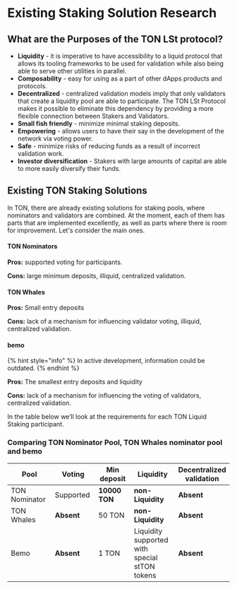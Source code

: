 # Existing Staking Solution Research

## What are the Purposes of the TON LSt protocol?

* **Liquidity** - it is imperative to have accessibility to a liquid protocol that allows its tooling frameworks to be used for validation while also being able to serve other utilities in parallel.
* **Composability** - easy for using as a part of other dApps products and protocols.
* **Decentralized** - centralized validation models imply that only validators that create a liquidity pool are able to participate. The TON LSt Protocol makes it possible to eliminate this dependency by providing a more flexible connection between Stakers and Validators.
* **Small fish friendly** - minimize minimal staking deposits.
* **Empowering** - allows users to have their say in the development of the network via voting power.
* **Safe** - minimize risks of reducing funds as a result of incorrect validation work.
* **Investor diversification** - Stakers with large amounts of capital are able to more easily diversify their funds.

## Existing TON Staking Solutions

In TON, there are already existing solutions for staking pools, where nominators and validators are combined. At the moment, each of them has parts that are implemented excellently, as well as parts where there is room for improvement. Let's consider the main ones.

#### TON Nominators

**Pros:** supported voting for participants.&#x20;

**Cons:** large minimum deposits, illiquid, centralized validation.

#### TON Whales

**Pros:** Small entry deposits&#x20;

**Cons:** lack of a mechanism for influencing validator voting, illiquid, centralized validation.

#### bemo

{% hint style="info" %}
In active development, information could be outdated.
{% endhint %}

**Pros:** The smallest entry deposits and liquidity&#x20;

**Cons:** lack of a mechanism for influencing the voting of validators, centralized validation.



In the table below we’ll look at the requirements for each TON Liquid Staking participant.

### Comparing TON Nominator Pool, TON Whales nominator pool and bemo

<table><thead><tr><th width="133">Pool</th><th width="115">Voting</th><th width="123">Min deposit</th><th width="149">Liquidity</th><th>Decentralized  validation</th></tr></thead><tbody><tr><td>TON Nominator</td><td>Supported </td><td><strong>10000 TON</strong></td><td><strong>non-Liquidity</strong></td><td><strong>Absent</strong></td></tr><tr><td>TON Whales</td><td><strong>Absent</strong></td><td>50 TON</td><td><strong>non-Liquidity</strong></td><td><strong>Absent</strong></td></tr><tr><td>Bemo</td><td><strong>Absent</strong></td><td>1 TON</td><td>Liquidity supported with special stTON tokens</td><td><strong>Absent</strong></td></tr></tbody></table>

##
